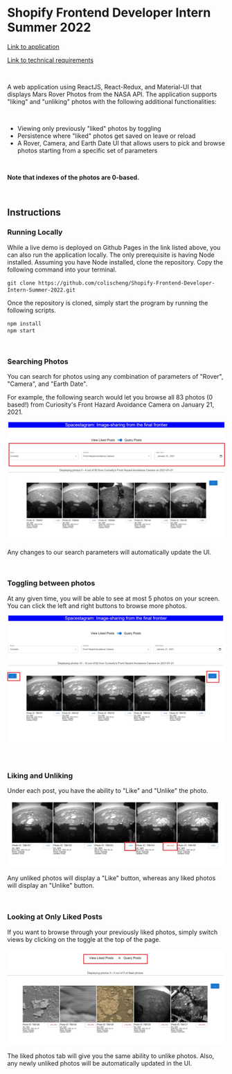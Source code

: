 # Shopify Frontend Developer Intern Summer 2022

[Link to application](https://colischeng.github.io/Shopify-Frontend-Developer-Intern-Summer-2022)

[Link to technical requirements](https://docs.google.com/document/d/1ICu8X_DHYePf6wIA4cJuTM-fLy0atd5eNjKCfkXC3hw/edit#heading=h.cny9umcsnqqn)

<br />

A web application using ReactJS, React-Redux, and Material-UI that displays Mars Rover Photos from the NASA API. The application supports "liking" and "unliking" photos with the following additional functionalities:

<br />

- Viewing only previously "liked" photos by toggling
- Persistence where "liked" photos get saved on leave or reload
- A Rover, Camera, and Earth Date UI that allows users to pick and browse photos starting from a specific set of parameters

<br/>

**Note that indexes of the photos are 0-based.**

<br />

## Instructions

### Running Locally

While a live demo is deployed on Github Pages in the link listed above, you can also run the application locally. The only prerequisite is having Node installed. Assuming you have Node installed, clone the repository. Copy the following command into your terminal.

```
git clone https://github.com/colischeng/Shopify-Frontend-Developer-Intern-Summer-2022.git
```

Once the repository is cloned, simply start the program by running the following scripts.

```
npm install
npm start
```

<br/>

### Searching Photos

You can search for photos using any combination of parameters of "Rover", "Camera", and "Earth Date".

For example, the following search would let you browse all 83 photos (0 based!) from Curiosity's Front Hazard Avoidance Camera on January 21, 2021.

![](images/searching.jpg)

Any changes to our search parameters will automatically update the UI.

<br/>

### Toggling between photos

At any given time, you will be able to see at most 5 photos on your screen. You can click the left and right buttons to browse more photos.

![](images/browsing.jpg)

<br/>

### Liking and Unliking

Under each post, you have the ability to "Like" and "Unlike" the photo.

![](images/like_unlike.jpg)

Any unliked photos will display a "Like" button, whereas any liked photos will display an "Unlike" button.

<br/>

### Looking at Only Liked Posts

If you want to browse through your previously liked photos, simply switch views by clicking on the toggle at the top of the page.

![](images/liked_only.jpg)

The liked photos tab will give you the same ability to unlike photos. Also, any newly unliked photos will be automatically updated in the UI.
